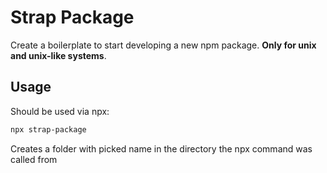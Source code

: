 # Strap Package

Create a boilerplate to start developing a new npm package. **Only for unix and unix-like
systems**.

## Usage

Should be used via npx:

```bash
npx strap-package
```

Creates a folder with picked name in the directory the npx command was called from
